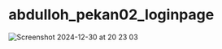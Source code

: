 # abdulloh_pekan02_loginpage

![Screenshot 2024-12-30 at 20 23 03](https://github.com/user-attachments/assets/b78b2830-0450-4f59-b4cf-07b34a4a327e)
